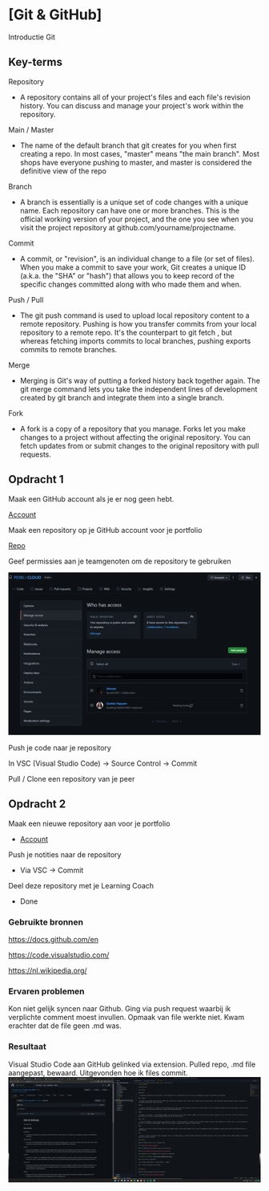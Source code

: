 # [Git & GitHub]

Introductie Git

## Key-terms

Repository

- A repository contains all of your project's files and each file's revision history. You can discuss and manage your project's work within the repository.

Main / Master

- The name of the default branch that git creates for you when first creating a repo. In most cases, "master" means "the main branch". Most shops have everyone pushing to master, and master is considered the definitive view of the repo

Branch

- A branch is essentially is a unique set of code changes with a unique name. Each repository can have one or more branches. This is the official working version of your project, and the one you see when you visit the project repository at github.com/yourname/projectname.

Commit

- A commit, or "revision", is an individual change to a file (or set of files). When you make a commit to save your work, Git creates a unique ID (a.k.a. the "SHA" or "hash") that allows you to keep record of the specific changes committed along with who made them and when.

Push / Pull

- The git push command is used to upload local repository content to a remote repository. Pushing is how you transfer commits from your local repository to a remote repo. It's the counterpart to git fetch , but whereas fetching imports commits to local branches, pushing exports commits to remote branches.

Merge

- Merging is Git's way of putting a forked history back together again. The git merge command lets you take the independent lines of development created by git branch and integrate them into a single branch.

Fork

- A fork is a copy of a repository that you manage. Forks let you make changes to a project without affecting the original repository. You can fetch updates from or submit changes to the original repository with pull requests.

## Opdracht 1

Maak een GitHub account als je er nog geen hebt.

[Account](https://github.com/P03KI)

Maak een repository op je GitHub account voor je portfolio

[Repo](https://github.com/techgrounds/cloud-6-repo-P03KI)

Geef permissies aan je teamgenoten om de repository te gebruiken

![screenshot van GitHub](../00_includes/TeamPermissions.png)

Push je code naar je repository

In VSC (Visual Studio Code) -> Source Control -> Commit

Pull / Clone een repository van je peer

## Opdracht 2

Maak een nieuwe repository aan voor je portfolio

- [Account](https://github.com/techgrounds/cloud-6-repo-P03KI)

Push je notities naar de repository

- Via VSC -> Commit

Deel deze repository met je Learning Coach

- Done

### Gebruikte bronnen

<https://docs.github.com/en>

<https://code.visualstudio.com/>

<https://nl.wikipedia.org/>

### Ervaren problemen

Kon niet gelijk syncen naar Github. Ging via push request waarbij ik verplichte comment moest invullen. Opmaak van file werkte niet. Kwam erachter dat de file geen .md was.

### Resultaat

Visual Studio Code aan GitHub gelinked via extension. Pulled repo, .md file aangepast, bewaard. Uitgevonden hoe ik files commit.
![screenshot Desktop](../00_includes/VSC_Git.png)
